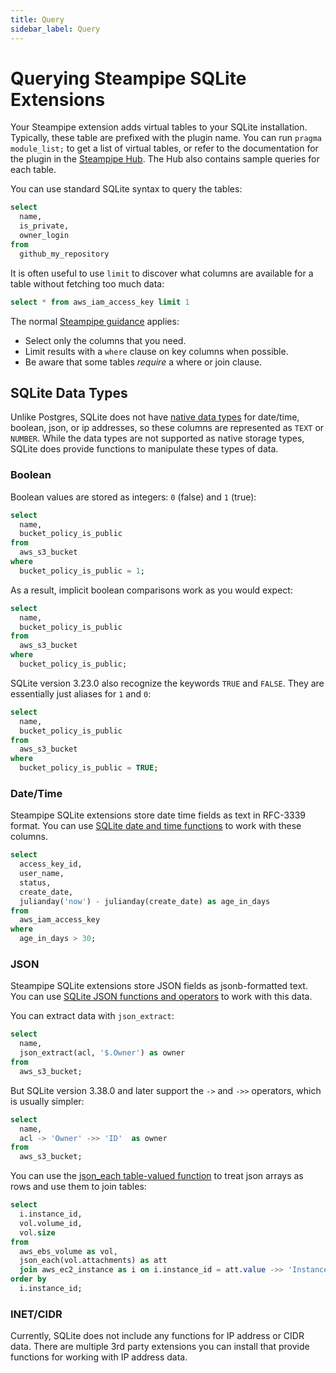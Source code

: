 ```yaml
---
title: Query
sidebar_label: Query
---
```



# Querying Steampipe SQLite Extensions

Your Steampipe extension adds virtual tables to your SQLite installation.  Typically, these table are prefixed with the plugin name.   You can run `pragma module_list;` to get a list of virtual tables, or refer to the documentation for the plugin in the [Steampipe Hub](https://hub.steampipe.io/plugins).  The Hub also contains sample queries for each table.

You can use standard SQLite syntax to query the tables:
```sql
select
  name,
  is_private,
  owner_login
from
  github_my_repository
```


It is often useful to use `limit` to discover what columns are available for a table without fetching too much data:
```sql
select * from aws_iam_access_key limit 1
```

The normal [Steampipe guidance](/docs/sql/tips) applies:
- Select only the columns that you need.
- Limit results with a `where` clause on key columns when possible.
- Be aware that some tables *require* a where or join clause.



## SQLite Data Types
Unlike Postgres, SQLite does not have [native data types](https://www.sqlite.org/datatype3.html) for date/time, boolean, json, or ip addresses, so these columns are represented as `TEXT` or `NUMBER`.  While the data types are not supported as native storage types, SQLite does provide functions to manipulate these types of data.

### Boolean
Boolean values are stored as integers: `0` (false) and `1` (true):

```sql
select
  name,
  bucket_policy_is_public
from
  aws_s3_bucket
where
  bucket_policy_is_public = 1;
```

As a result, implicit boolean comparisons work as you would expect: 

```sql
select
  name,
  bucket_policy_is_public
from
  aws_s3_bucket
where
  bucket_policy_is_public;
```

SQLite version 3.23.0 also recognize the keywords `TRUE` and `FALSE`.  They are essentially just aliases for `1` and `0`:
```sql
select
  name,
  bucket_policy_is_public
from
  aws_s3_bucket
where
  bucket_policy_is_public = TRUE;
```

### Date/Time
Steampipe SQLite extensions store date time fields as text in RFC-3339 format.  You can use [SQLite date and time functions](https://www.sqlite.org/lang_datefunc.html) to work with these columns.

```sql
select
  access_key_id,
  user_name,
  status,
  create_date,
  julianday('now') - julianday(create_date) as age_in_days
from
  aws_iam_access_key
where
  age_in_days > 30;
```

### JSON
Steampipe SQLite extensions store JSON fields as jsonb-formatted text. You can use [SQLite JSON functions and operators](https://www.sqlite.org/json1.html) to work with this data.


You can extract data with `json_extract`:
```sql
select
  name,
  json_extract(acl, '$.Owner') as owner
from
  aws_s3_bucket;
```


But SQLite version 3.38.0 and later support the `->` and `->>` operators, which is usually simpler:  

```sql
select
  name,
  acl -> 'Owner' ->> 'ID'  as owner
from
  aws_s3_bucket;
```


You can use the [json_each table-valued function](https://www.sqlite.org/json1.html#jeach) to treat json arrays as rows and use them to join tables:

```sql
select
  i.instance_id,
  vol.volume_id,
  vol.size
from
  aws_ebs_volume as vol,
  json_each(vol.attachments) as att
  join aws_ec2_instance as i on i.instance_id = att.value ->> 'InstanceId'
order by
  i.instance_id;
```

### INET/CIDR
Currently, SQLite does not include any functions for IP address or CIDR data.  There are multiple 3rd party extensions you can install that provide functions for working with IP address data.